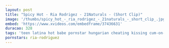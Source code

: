 ```yaml
---
layout: post
title: "Spicy Hot - Ria Rodrigez - 21Naturals - (Short Clip)"
image: '/thumbs/spicy_hot_-_ria_rodrigez_-_21naturals_-_short_clip_.jpg'
embed: 'https://www.xvideos.com/embedframe/37436631'
duracao: 328
tags: 'teen latina hot babe pornstar hungarian cheating kissing cum-on-ass couch sideways adultery black-hair giggling big-butt 21naturals making-love-porn face-to-face ria-rodrigez tight-hugging'
pornstars: ria-rodriguez
---
```

